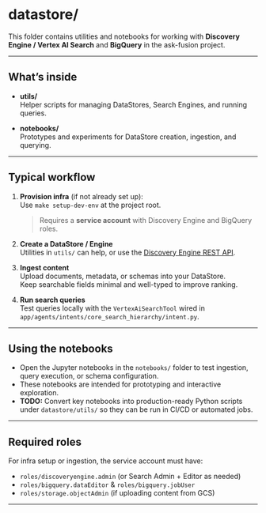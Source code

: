 # datastore/

This folder contains utilities and notebooks for working with **Discovery Engine / Vertex AI Search** and **BigQuery** in the ask-fusion project.

---

## What’s inside

- **utils/**  
  Helper scripts for managing DataStores, Search Engines, and running queries.

- **notebooks/**  
  Prototypes and experiments for DataStore creation, ingestion, and querying.

---

## Typical workflow

1. **Provision infra** (if not already set up):  
   Use `make setup-dev-env` at the project root.  
   > Requires a **service account** with Discovery Engine and BigQuery roles.

2. **Create a DataStore / Engine**  
   Utilities in `utils/` can help, or use the [Discovery Engine REST API](https://cloud.google.com/generative-ai-app-builder/docs/reference/rest).

3. **Ingest content**  
   Upload documents, metadata, or schemas into your DataStore.  
   Keep searchable fields minimal and well-typed to improve ranking.

4. **Run search queries**  
   Test queries locally with the `VertexAiSearchTool` wired in  
   `app/agents/intents/core_search_hierarchy/intent.py`.

---

## Using the notebooks

- Open the Jupyter notebooks in the `notebooks/` folder to test ingestion, query execution, or schema configuration.  
- These notebooks are intended for prototyping and interactive exploration.  
- **TODO:** Convert key notebooks into production-ready Python scripts under `datastore/utils/` so they can be run in CI/CD or automated jobs.

---

## Required roles

For infra setup or ingestion, the service account must have:
- `roles/discoveryengine.admin` (or Search Admin + Editor as needed)
- `roles/bigquery.dataEditor` & `roles/bigquery.jobUser`
- `roles/storage.objectAdmin` (if uploading content from GCS)

---